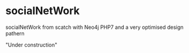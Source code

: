 # socialNetWork

socialNetWork from scatch with Neo4j PHP7 and a very optimised design pathern

"Under construction"
